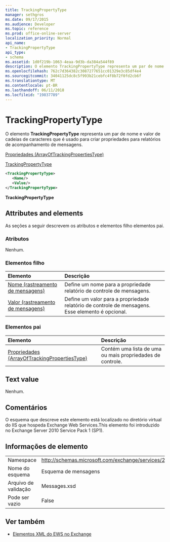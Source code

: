 ```yaml
---
title: TrackingPropertyType
manager: sethgros
ms.date: 09/17/2015
ms.audience: Developer
ms.topic: reference
ms.prod: office-online-server
localization_priority: Normal
api_name:
- TrackingPropertyType
api_type:
- schema
ms.assetid: 1d0f219b-1063-4eaa-9d3b-da384a544f89
description: O elemento TrackingPropertyType representa um par de nome e valor de cadeias de caracteres que é usado para criar propriedades para relatórios de acompanhamento de mensagens.
ms.openlocfilehash: 762c7d364382c3087277651cc01329e3c85df4e4
ms.sourcegitcommit: 34041125dc8c5f993b21cebfc4f8b72f0fd2cb6f
ms.translationtype: MT
ms.contentlocale: pt-BR
ms.lasthandoff: 06/11/2018
ms.locfileid: "19837789"
---
```

# <a name="trackingpropertytype"></a>TrackingPropertyType

O elemento **TrackingPropertyType** representa um par de nome e valor de cadeias de caracteres que é usado para criar propriedades para relatórios de acompanhamento de mensagens. 
  
[Propriedades (ArrayOfTrackingPropertiesType)](properties-arrayoftrackingpropertiestype.md)
  
[TrackingPropertyType](trackingpropertytype.md)
  
```xml
<TrackingPropertyType>
   <Name/>
   <Value/>
</TrackingPropertyType>
```

 **TrackingPropertyType**
## <a name="attributes-and-elements"></a>Attributes and elements

As seções a seguir descrevem os atributos e elementos filho elementos pai.
  
### <a name="attributes"></a>Atributos

Nenhum.
  
### <a name="child-elements"></a>Elementos filho

|**Elemento**|**Descrição**|
|:-----|:-----|
|[Nome (rastreamento de mensagens)](name-message-tracking.md) <br/> |Define um nome para a propriedade relatório de controle de mensagens.  <br/> |
|[Valor (rastreamento de mensagens)](value-message-tracking.md) <br/> |Define um valor para a propriedade relatório de controle de mensagens. Esse elemento é opcional.  <br/> |
   
### <a name="parent-elements"></a>Elementos pai

|**Elemento**|**Descrição**|
|:-----|:-----|
|[Propriedades (ArrayOfTrackingPropertiesType)](properties-arrayoftrackingpropertiestype.md) <br/> |Contém uma lista de uma ou mais propriedades de controle.  <br/> |
   
## <a name="text-value"></a>Text value

Nenhum.
  
## <a name="remarks"></a>Comentários

O esquema que descreve este elemento está localizado no diretório virtual do IIS que hospeda Exchange Web Services.This elemento foi introduzido no Exchange Server 2010 Service Pack 1 (SP1).
  
## <a name="element-information"></a>Informações de elemento

|||
|:-----|:-----|
|Namespace  <br/> |http://schemas.microsoft.com/exchange/services/2006/messages  <br/> |
|Nome do esquema  <br/> |Esquema de mensagens  <br/> |
|Arquivo de validação  <br/> |Messages.xsd  <br/> |
|Pode ser vazio  <br/> |False  <br/> |
   
## <a name="see-also"></a>Ver também



- [Elementos XML do EWS no Exchange](ews-xml-elements-in-exchange.md)

